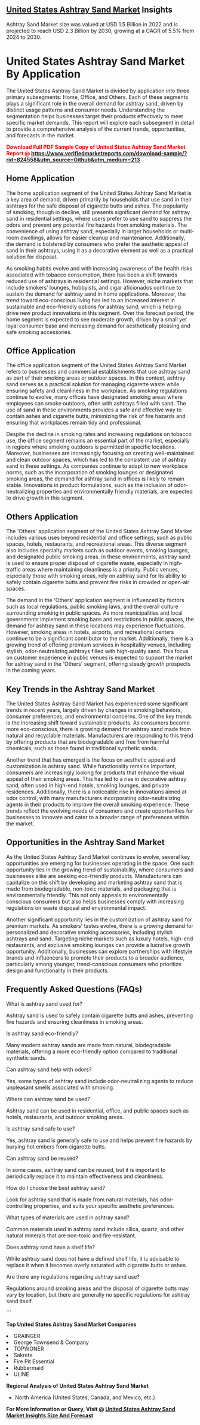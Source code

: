<h2><a href="https://www.verifiedmarketreports.com/download-sample/?rid=824558&amp;utm_source=Github&amp;utm_medium=213" target="_blank">United States Ashtray Sand Market</a> Insights</h2><p>Ashtray Sand Market size was valued at USD 1.5 Billion in 2022 and is projected to reach USD 2.3 Billion by 2030, growing at a CAGR of 5.5% from 2024 to 2030.</p><p><h1>United States Ashtray Sand Market By Application</h1><p>The United States Ashtray Sand Market is divided by application into three primary subsegments: Home, Office, and Others. Each of these segments plays a significant role in the overall demand for ashtray sand, driven by distinct usage patterns and consumer needs. Understanding the segmentation helps businesses target their products effectively to meet specific market demands. This report will explore each subsegment in detail to provide a comprehensive analysis of the current trends, opportunities, and forecasts in the market. </p><p><strong><p><span class=""><span style="color: #ff0000;"><strong>Download Full PDF Sample Copy of United States Ashtray Sand Market Report</strong> @ </span><a href="https://www.verifiedmarketreports.com/download-sample/?rid=824558&amp;utm_source=Github&amp;utm_medium=213" target="_blank">https://www.verifiedmarketreports.com/download-sample/?rid=824558&amp;utm_source=Github&amp;utm_medium=213</a></span></p></strong></p><h2>Home Application</h2><p>The home application segment of the United States Ashtray Sand Market is a key area of demand, driven primarily by households that use sand in their ashtrays for the safe disposal of cigarette butts and ashes. The popularity of smoking, though in decline, still presents significant demand for ashtray sand in residential settings, where users prefer to use sand to suppress the odors and prevent any potential fire hazards from smoking materials. The convenience of using ashtray sand, especially in larger households or multi-room dwellings, allows for easier cleanup and maintenance. Additionally, the demand is bolstered by consumers who prefer the aesthetic appeal of sand in their ashtrays, using it as a decorative element as well as a practical solution for disposal.</p><p>As smoking habits evolve and with increasing awareness of the health risks associated with tobacco consumption, there has been a shift towards reduced use of ashtrays in residential settings. However, niche markets that include smokers’ lounges, hobbyists, and cigar aficionados continue to sustain the demand for ashtray sand in home applications. Moreover, the trend toward eco-conscious living has led to an increased interest in sustainable and eco-friendly options for ashtray sand, which is helping drive new product innovations in this segment. Over the forecast period, the home segment is expected to see moderate growth, driven by a small yet loyal consumer base and increasing demand for aesthetically pleasing and safe smoking accessories.</p><h2>Office Application</h2><p>The office application segment of the United States Ashtray Sand Market refers to businesses and commercial establishments that use ashtray sand as part of their smoking areas or outdoor spaces. In this context, ashtray sand serves as a practical solution for managing cigarette waste while ensuring safety and cleanliness in the workplace. As smoking regulations continue to evolve, many offices have designated smoking areas where employees can smoke outdoors, often with ashtrays filled with sand. The use of sand in these environments provides a safe and effective way to contain ashes and cigarette butts, minimizing the risk of fire hazards and ensuring that workplaces remain tidy and professional.</p><p>Despite the decline in smoking rates and increasing regulations on tobacco use, the office segment remains an essential part of the market, especially in regions where smoking outdoors is permitted in specific locations. Moreover, businesses are increasingly focusing on creating well-maintained and clean outdoor spaces, which has led to the consistent use of ashtray sand in these settings. As companies continue to adapt to new workplace norms, such as the incorporation of smoking lounges or designated smoking areas, the demand for ashtray sand in offices is likely to remain stable. Innovations in product formulations, such as the inclusion of odor-neutralizing properties and environmentally friendly materials, are expected to drive growth in this segment.</p><h2>Others Application</h2><p>The 'Others' application segment of the United States Ashtray Sand Market includes various uses beyond residential and office settings, such as public spaces, hotels, restaurants, and recreational areas. This diverse segment also includes specialty markets such as outdoor events, smoking lounges, and designated public smoking areas. In these environments, ashtray sand is used to ensure proper disposal of cigarette waste, especially in high-traffic areas where maintaining cleanliness is a priority. Public venues, especially those with smoking areas, rely on ashtray sand for its ability to safely contain cigarette butts and prevent fire risks in crowded or open-air spaces.</p><p>The demand in the 'Others' application segment is influenced by factors such as local regulations, public smoking laws, and the overall culture surrounding smoking in public spaces. As more municipalities and local governments implement smoking bans and restrictions in public spaces, the demand for ashtray sand in these locations may experience fluctuations. However, smoking areas in hotels, airports, and recreational centers continue to be a significant contributor to the market. Additionally, there is a growing trend of offering premium services in hospitality venues, including stylish, odor-neutralizing ashtrays filled with high-quality sand. This focus on customer experience in public venues is expected to support the market for ashtray sand in the 'Others' segment, offering steady growth prospects in the coming years.</p><h2>Key Trends in the Ashtray Sand Market</h2><p>The United States Ashtray Sand Market has experienced some significant trends in recent years, largely driven by changes in smoking behaviors, consumer preferences, and environmental concerns. One of the key trends is the increasing shift toward sustainable products. As consumers become more eco-conscious, there is growing demand for ashtray sand made from natural and recyclable materials. Manufacturers are responding to this trend by offering products that are biodegradable and free from harmful chemicals, such as those found in traditional synthetic sands.</p><p>Another trend that has emerged is the focus on aesthetic appeal and customization in ashtray sand. While functionality remains important, consumers are increasingly looking for products that enhance the visual appeal of their smoking areas. This has led to a rise in decorative ashtray sand, often used in high-end hotels, smoking lounges, and private residences. Additionally, there is a noticeable rise in innovations aimed at odor control, with many manufacturers incorporating odor-neutralizing agents in their products to improve the overall smoking experience. These trends reflect the evolving needs of consumers and create opportunities for businesses to innovate and cater to a broader range of preferences within the market.</p><h2>Opportunities in the Ashtray Sand Market</h2><p>As the United States Ashtray Sand Market continues to evolve, several key opportunities are emerging for businesses operating in the space. One such opportunity lies in the growing trend of sustainability, where consumers and businesses alike are seeking eco-friendly products. Manufacturers can capitalize on this shift by developing and marketing ashtray sand that is made from biodegradable, non-toxic materials, and packaging that is environmentally friendly. This not only appeals to environmentally conscious consumers but also helps businesses comply with increasing regulations on waste disposal and environmental impact.</p><p>Another significant opportunity lies in the customization of ashtray sand for premium markets. As smokers' tastes evolve, there is a growing demand for personalized and decorative smoking accessories, including stylish ashtrays and sand. Targeting niche markets such as luxury hotels, high-end restaurants, and exclusive smoking lounges can provide a lucrative growth opportunity. Additionally, businesses can explore partnerships with lifestyle brands and influencers to promote their products to a broader audience, particularly among younger, trend-conscious consumers who prioritize design and functionality in their products.</p><h2>Frequently Asked Questions (FAQs)</h2><p>What is ashtray sand used for?</p><p>Ashtray sand is used to safely contain cigarette butts and ashes, preventing fire hazards and ensuring cleanliness in smoking areas.</p><p>Is ashtray sand eco-friendly?</p><p>Many modern ashtray sands are made from natural, biodegradable materials, offering a more eco-friendly option compared to traditional synthetic sands.</p><p>Can ashtray sand help with odors?</p><p>Yes, some types of ashtray sand include odor-neutralizing agents to reduce unpleasant smells associated with smoking.</p><p>Where can ashtray sand be used?</p><p>Ashtray sand can be used in residential, office, and public spaces such as hotels, restaurants, and outdoor smoking areas.</p><p>Is ashtray sand safe to use?</p><p>Yes, ashtray sand is generally safe to use and helps prevent fire hazards by burying hot embers from cigarette butts.</p><p>Can ashtray sand be reused?</p><p>In some cases, ashtray sand can be reused, but it is important to periodically replace it to maintain effectiveness and cleanliness.</p><p>How do I choose the best ashtray sand?</p><p>Look for ashtray sand that is made from natural materials, has odor-controlling properties, and suits your specific aesthetic preferences.</p><p>What types of materials are used in ashtray sand?</p><p>Common materials used in ashtray sand include silica, quartz, and other natural minerals that are non-toxic and fire-resistant.</p><p>Does ashtray sand have a shelf life?</p><p>While ashtray sand does not have a defined shelf life, it is advisable to replace it when it becomes overly saturated with cigarette butts or ashes.</p><p>Are there any regulations regarding ashtray sand use?</p><p>Regulations around smoking areas and the disposal of cigarette butts may vary by location, but there are generally no specific regulations for ashtray sand itself.</p>```</p><p><strong>Top United States Ashtray Sand Market Companies</strong></p><div data-test-id=""><p><li>GRAINGER</li><li> George Townsend & Company</li><li> TOPWONER</li><li> Sakrete</li><li> Fire Pit Essential</li><li> Rubbermaid</li><li> ULINE</li></p><div><strong>Regional Analysis of&nbsp;United States Ashtray Sand Market</strong></div><ul><li dir="ltr"><p dir="ltr">North America&nbsp;(United States, Canada, and Mexico, etc.)</p></li></ul><p><strong>For More Information or Query, Visit @&nbsp;</strong><strong><a href="https://www.verifiedmarketreports.com/product/ashtray-sand-market/?utm_source=Github&amp;utm_medium=213" target="_blank">United States Ashtray Sand Market Insights Size And Forecast</a></strong></p></div>
